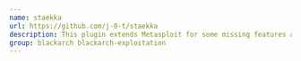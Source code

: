 ```yaml
---
name: staekka
url: https://github.com/j-0-t/staekka
description: This plugin extends Metasploit for some missing features and modules allowing interaction with other/custom exploits/ways of getting shell access.
group: blackarch blackarch-exploitation
---
```

